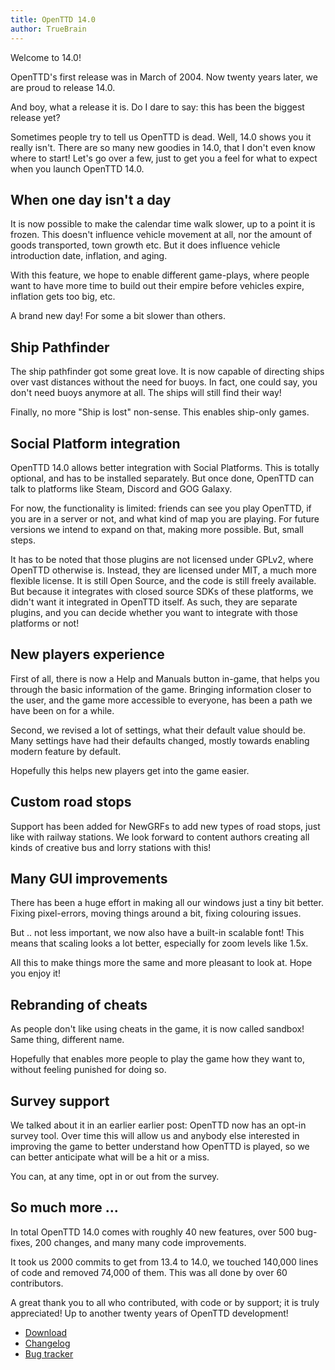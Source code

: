 ```yaml
---
title: OpenTTD 14.0
author: TrueBrain
---
```


Welcome to 14.0!

OpenTTD's first release was in March of 2004.
Now twenty years later, we are proud to release 14.0.

And boy, what a release it is.
Do I dare to say: this has been the biggest release yet?

Sometimes people try to tell us OpenTTD is dead.
Well, 14.0 shows you it really isn't.
There are so many new goodies in 14.0, that I don't even know where to start!
Let's go over a few, just to get you a feel for what to expect when you launch OpenTTD 14.0.

## When one day isn't a day

It is now possible to make the calendar time walk slower, up to a point it is frozen.
This doesn't influence vehicle movement at all, nor the amount of goods transported, town growth etc.
But it does influence vehicle introduction date, inflation, and aging.

With this feature, we hope to enable different game-plays, where people want to have more time to build out their empire before vehicles expire, inflation gets too big, etc.

A brand new day!
For some a bit slower than others.

## Ship Pathfinder

The ship pathfinder got some great love.
It is now capable of directing ships over vast distances without the need for buoys.
In fact, one could say, you don't need buoys anymore at all.
The ships will still find their way!

Finally, no more "Ship is lost" non-sense.
This enables ship-only games.

## Social Platform integration

OpenTTD 14.0 allows better integration with Social Platforms.
This is totally optional, and has to be installed separately.
But once done, OpenTTD can talk to platforms like Steam, Discord and GOG Galaxy.

For now, the functionality is limited: friends can see you play OpenTTD, if you are in a server or not, and what kind of map you are playing.
For future versions we intend to expand on that, making more possible.
But, small steps.

It has to be noted that those plugins are not licensed under GPLv2, where OpenTTD otherwise is.
Instead, they are licensed under MIT, a much more flexible license.
It is still Open Source, and the code is still freely available.
But because it integrates with closed source SDKs of these platforms, we didn't want it integrated in OpenTTD itself.
As such, they are separate plugins, and you can decide whether you want to integrate with those platforms or not!

## New players experience

First of all, there is now a Help and Manuals button in-game, that helps you through the basic information of the game.
Bringing information closer to the user, and the game more accessible to everyone, has been a path we have been on for a while.

Second, we revised a lot of settings, what their default value should be.
Many settings have had their defaults changed, mostly towards enabling modern feature by default.

Hopefully this helps new players get into the game easier.

## Custom road stops

Support has been added for NewGRFs to add new types of road stops, just like with railway stations. 
We look forward to content authors creating all kinds of creative bus and lorry stations with this!

## Many GUI improvements

There has been a huge effort in making all our windows just a tiny bit better.
Fixing pixel-errors, moving things around a bit, fixing colouring issues.

But .. not less important, we now also have a built-in scalable font!
This means that scaling looks a lot better, especially for zoom levels like 1.5x.

All this to make things more the same and more pleasant to look at.
Hope you enjoy it!

## Rebranding of cheats

As people don't like using cheats in the game, it is now called sandbox!
Same thing, different name.

Hopefully that enables more people to play the game how they want to, without feeling punished for doing so.

## Survey support

We talked about it in an earlier earlier post: OpenTTD now has an opt-in survey tool.
Over time this will allow us and anybody else interested in improving the game to better understand how OpenTTD is played, so we can better anticipate what will be a hit or a miss.

You can, at any time, opt in or out from the survey.

## So much more ...

In total OpenTTD 14.0 comes with roughly 40 new features, over 500 bug-fixes, 200 changes, and many many code improvements.

It took us 2000 commits to get from 13.4 to 14.0, we touched 140,000 lines of code and removed 74,000 of them.
This was all done by over 60 contributors.

A great thank you to all who contributed, with code or by support; it is truly appreciated!
Up to another twenty years of OpenTTD development!


* [Download](https://www.openttd.org/downloads/openttd-releases/latest.html)
* [Changelog](https://cdn.openttd.org/openttd-releases/14.0/changelog.txt)
* [Bug tracker](https://github.com/OpenTTD/OpenTTD/issues)
